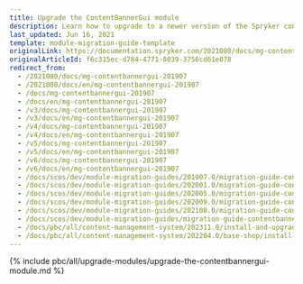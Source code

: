 ```yaml
---
title: Upgrade the ContentBannerGui module
description: Learn how to upgrade to a newer version of the Spryker content banner GUI module from an older one in your Spryker Project.
last_updated: Jun 16, 2021
template: module-migration-guide-template
originalLink: https://documentation.spryker.com/2021080/docs/mg-contentbannergui-201907
originalArticleId: f6c315ec-d784-4771-8039-3756cd61e078
redirect_from:
  - /2021080/docs/mg-contentbannergui-201907
  - /2021080/docs/en/mg-contentbannergui-201907
  - /docs/mg-contentbannergui-201907
  - /docs/en/mg-contentbannergui-201907
  - /v3/docs/mg-contentbannergui-201907
  - /v3/docs/en/mg-contentbannergui-201907
  - /v4/docs/mg-contentbannergui-201907
  - /v4/docs/en/mg-contentbannergui-201907
  - /v5/docs/mg-contentbannergui-201907
  - /v5/docs/en/mg-contentbannergui-201907
  - /v6/docs/mg-contentbannergui-201907
  - /v6/docs/en/mg-contentbannergui-201907
  - /docs/scos/dev/module-migration-guides/201907.0/migration-guide-contentbannergui.html
  - /docs/scos/dev/module-migration-guides/202001.0/migration-guide-contentbannergui.html
  - /docs/scos/dev/module-migration-guides/202005.0/migration-guide-contentbannergui.html
  - /docs/scos/dev/module-migration-guides/202009.0/migration-guide-contentbannergui.html
  - /docs/scos/dev/module-migration-guides/202108.0/migration-guide-contentbannergui.html
  - /docs/scos/dev/module-migration-guides/migration-guide-contentbannergui.html
  - /docs/pbc/all/content-management-system/202311.0/install-and-upgrade/upgrade-modules/upgrade-the-contentbannergui-module.html
  - /docs/pbc/all/content-management-system/202204.0/base-shop/install-and-upgrade/upgrade-modules/upgrade-the-contentbannergui-module.html
---
```


{% include pbc/all/upgrade-modules/upgrade-the-contentbannergui-module.md %} <!-- To edit, see /_includes/pbc/all/upgrade-modules/upgrade-the-contentbannergui-module.md -->
